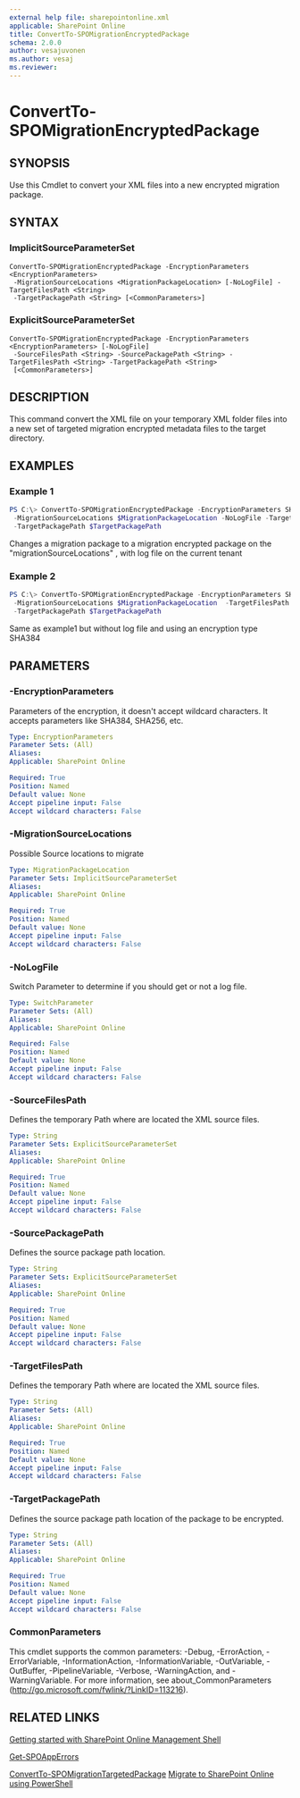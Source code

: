 ```yaml
---
external help file: sharepointonline.xml
applicable: SharePoint Online
title: ConvertTo-SPOMigrationEncryptedPackage
schema: 2.0.0
author: vesajuvonen
ms.author: vesaj
ms.reviewer:
---
```


# ConvertTo-SPOMigrationEncryptedPackage

## SYNOPSIS
Use this Cmdlet to convert your XML files into a new encrypted migration package.

## SYNTAX

### ImplicitSourceParameterSet
```
ConvertTo-SPOMigrationEncryptedPackage -EncryptionParameters <EncryptionParameters>
 -MigrationSourceLocations <MigrationPackageLocation> [-NoLogFile] -TargetFilesPath <String>
 -TargetPackagePath <String> [<CommonParameters>]
```

### ExplicitSourceParameterSet
```
ConvertTo-SPOMigrationEncryptedPackage -EncryptionParameters <EncryptionParameters> [-NoLogFile]
 -SourceFilesPath <String> -SourcePackagePath <String> -TargetFilesPath <String> -TargetPackagePath <String>
 [<CommonParameters>]
```

## DESCRIPTION
This command convert the XML file on your temporary XML folder files into a new set of targeted migration encrypted metadata files to the target directory.

## EXAMPLES

### Example 1 
```powershell
PS C:\> ConvertTo-SPOMigrationEncryptedPackage -EncryptionParameters SHA256
 -MigrationSourceLocations $MigrationPackageLocation -NoLogFile -TargetFilesPath $TargetFilesPath
 -TargetPackagePath $TargetPackagePath
```

Changes a migration package to a migration encrypted package on the "migrationSourceLocations" , with log file on the current tenant

### Example 2 
```powershell
PS C:\> ConvertTo-SPOMigrationEncryptedPackage -EncryptionParameters SHA384
 -MigrationSourceLocations $MigrationPackageLocation  -TargetFilesPath $TargetFilesPath
 -TargetPackagePath $TargetPackagePath
```

Same as example1 but without log file and using an encryption type SHA384

## PARAMETERS

### -EncryptionParameters
Parameters of the encryption, it doesn't accept wildcard characters.
It accepts parameters like SHA384, SHA256, etc.

```yaml
Type: EncryptionParameters
Parameter Sets: (All)
Aliases: 
Applicable: SharePoint Online

Required: True
Position: Named
Default value: None
Accept pipeline input: False
Accept wildcard characters: False
```

### -MigrationSourceLocations
Possible Source locations to migrate

```yaml
Type: MigrationPackageLocation
Parameter Sets: ImplicitSourceParameterSet
Aliases: 
Applicable: SharePoint Online

Required: True
Position: Named
Default value: None
Accept pipeline input: False
Accept wildcard characters: False
```

### -NoLogFile
Switch Parameter to determine if you should get or not a log file.

```yaml
Type: SwitchParameter
Parameter Sets: (All)
Aliases: 
Applicable: SharePoint Online

Required: False
Position: Named
Default value: None
Accept pipeline input: False
Accept wildcard characters: False
```

### -SourceFilesPath
Defines the temporary Path where are located the XML source files.

```yaml
Type: String
Parameter Sets: ExplicitSourceParameterSet
Aliases: 
Applicable: SharePoint Online

Required: True
Position: Named
Default value: None
Accept pipeline input: False
Accept wildcard characters: False
```

### -SourcePackagePath
Defines the source package path location.

```yaml
Type: String
Parameter Sets: ExplicitSourceParameterSet
Aliases: 
Applicable: SharePoint Online

Required: True
Position: Named
Default value: None
Accept pipeline input: False
Accept wildcard characters: False
```

### -TargetFilesPath
Defines the temporary Path where are located the XML source files.

```yaml
Type: String
Parameter Sets: (All)
Aliases: 
Applicable: SharePoint Online

Required: True
Position: Named
Default value: None
Accept pipeline input: False
Accept wildcard characters: False
```

### -TargetPackagePath
Defines the source package path location of the package to be encrypted.

```yaml
Type: String
Parameter Sets: (All)
Aliases: 
Applicable: SharePoint Online

Required: True
Position: Named
Default value: None
Accept pipeline input: False
Accept wildcard characters: False
```

### CommonParameters
This cmdlet supports the common parameters: -Debug, -ErrorAction, -ErrorVariable, -InformationAction, -InformationVariable, -OutVariable, -OutBuffer, -PipelineVariable, -Verbose, -WarningAction, and -WarningVariable. For more information, see about_CommonParameters (http://go.microsoft.com/fwlink/?LinkID=113216).


## RELATED LINKS

[Getting started with SharePoint Online Management Shell](https://docs.microsoft.com/en-us/powershell/sharepoint/sharepoint-online/connect-sharepoint-online?view=sharepoint-ps)

[Get-SPOAppErrors](Get-SPOAppErrors.md)

[ConvertTo-SPOMigrationTargetedPackage](ConvertTo-SPOMigrationTargetedPackage.md)
[Migrate to SharePoint Online using PowerShell](https://docs.microsoft.com/en-us/sharepointmigration/overview-spmt-ps-cmdlets)
